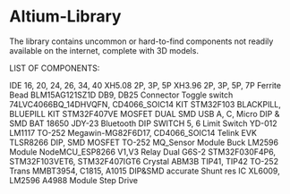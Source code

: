 # Altium-Library
The library contains uncommon or hard-to-find components not readily available on the internet, complete with 3D models.

LIST OF COMPONENTS:

IDE 16, 20, 24, 26, 34, 40
XH5.08 2P, 3P, 5P
XH3.96 2P, 3P, 5P, 7P
Ferrite Bead BLM15AG121SZ1D
DB9, DB25 Connector
Toggle switch
74LVC4066BQ_14DHVQFN, CD4066_SOIC14
KIT STM32F103 BLACKPILL, BLUEPILL
KIT STM32F407VE
MOSFET DUAL SMD
USB A, C, Micro DIP & SMD
BAT 18650
JDY-23 Bluetooth
DIP SWITCH 5, 6
Limit Switch YD-012
LM1117 TO-252
Megawin-MG82F6D17, CD4066_SOIC14
Telink EVK TLSR8266 DIP, SMD
MOSFET TO-252
MQ_Sensor
Module Buck LM2596
Module NodeMCU_ESP8266 V1,V3
Relay Dual G6S-2
STM32F030F4P6, STM32F103VET6, STM32F407IGT6
Crystal ABM3B
TIP41, TIP42 TO-252
Trans MMBT3954, C1815, A1015 DIP&SMD accurate
Shunt res
IC XL6009, LM2596
A4988 Module Step Drive
